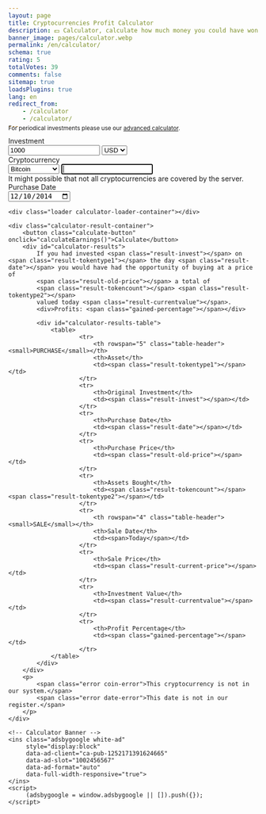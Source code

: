 ```yaml
---
layout: page
title: Cryptocurrencies Profit Calculator
description: 💵 Calculator, calculate how much money you could have won investing in Bitcoin and other cryptocurrencies. 💹 Profits.
banner_image: pages/calculator.webp
permalink: /en/calculator/
schema: true
rating: 5
totalVotes: 39
comments: false
sitemap: true
loadsPlugins: true
lang: en
redirect_from:
    - /calculator
    - /calculator/
---
```


<div style="margin-bottom: 10px">
    <div style="margin-top:-25px">
        <small>For periodical investments please use our <a href="/investment">advanced calculator</a>.</small>
    </div>
</div>
<div class="calculator-block">
    <div class="calculator-form-row">
        <div class="calculator-col-start">
            <label>Investment</label>
        </div>
        <div class="calculator-col-end">
            <input id="invest-quantity" type="number" value="1000">
            <select id="invest-fiat">
                <option>USD</option>
                <option>EUR</option>
            </select>
        </div>
    </div>
    <div class="calculator-form-row">
        <div class="calculator-col-start">
            <label>Cryptocurrency</label>
        </div>
        <div class="calculator-col-end">
			<select id="invest-currency" onchange="updateInputMinDate()">
				<option value="BTC"  min="2010-07-18">Bitcoin</option>
				<option value="ETH"  min="2015-08-08">Ethereum</option>
				<option value="LTC"  min="2013-09-15">Litecoin</option>
                <option value="MIOTA"  min="2017-06-14">IOTA</option>
				<option value="XMR"  min="2015-01-27">Monero</option>
				<option value="DASH" min="2014-02-04">Dash</option>
				<option value="XRP"  min="2015-01-30">Ripple</option>
				<option class="editable">Other asset...</option>
			</select>
            <input width="150" class="calculator-othercoins" autofocus />
        </div>
    </div>
    <div class="calculator-othercoins"><span>It might possible that not all cryptocurrencies are covered by the server.</span></div>
    <div class="calculator-form-row">
        <div class="calculator-col-start">
            <label>Purchase Date</label>
        </div>
        <div class="calculator-col-end">
            <input id="invest-date" type="date" value="2014-12-10" min="2010-07-18">
        </div>
    </div>

    <div class="loader calculator-loader-container"></div>
    
    <div class="calculator-result-container">
        <button class="calculate-button" onclick="calculateEarnings()">Calculate</button>
        <div id="calculator-results">
            If you had invested <span class="result-invest"></span> on <span class="result-tokentype1"></span> the day <span class="result-date"></span> you would have had the opportunity of buying at a price of 
            <span class="result-old-price"></span> a total of
            <span class="result-tokencount"></span> <span class="result-tokentype2"></span>
            valued today <span class="result-currentvalue"></span>.
            <div>Profits: <span class="gained-percentage"></span></div>

            <div id="calculator-results-table">
                <table>
                        <tr>
                            <th rowspan="5" class="table-header"><small>PURCHASE</small></th>
                            <th>Asset</th>
                            <td><span class="result-tokentype1"></span></td>
                        </tr>
                        <tr>
                            <th>Original Investment</th>
                            <td><span class="result-invest"></span></td>
                        </tr>
                        <tr>
                            <th>Purchase Date</th>
                            <td><span class="result-date"></span></td>
                        </tr>
                        <tr>
                            <th>Purchase Price</th>
                            <td><span class="result-old-price"></span></td>
                        </tr>
                        <tr>
                            <th>Assets Bought</th>
                            <td><span class="result-tokencount"></span> <span class="result-tokentype2"></span></td>
                        </tr>
                        <tr>
                            <th rowspan="4" class="table-header"><small>SALE</small></th>
                            <th>Sale Date</th>
                            <td><span>Today</span></td>
                        </tr>
                        <tr>
                            <th>Sale Price</th>
                            <td><span class="result-current-price"></span></td>
                        </tr>
                        <tr>
                            <th>Investment Value</th>
                            <td><span class="result-currentvalue"></span></td>
                        </tr>
                        <tr>
                            <th>Profit Percentage</th>
                            <td><span class="gained-percentage"></span></td>
                        </tr>
                </table>
            </div>
        </div>
        <p>
            <span class="error coin-error">This cryptocurrency is not in our system.</span>
            <span class="error date-error">This date is not in our register.</span>
        </p>
    </div>

    <!-- Calculator Banner -->
    <ins class="adsbygoogle white-ad"
         style="display:block"
         data-ad-client="ca-pub-1252171391624665"
         data-ad-slot="1002456567"
         data-ad-format="auto"
         data-full-width-responsive="true">
    </ins>
    <script>
         (adsbygoogle = window.adsbygoogle || []).push({});
    </script>
    
</div>

<script defer src="{{ site.baseurl }}/js/plugins.js?{{site.time | date: '%s%N'}}"></script>
<script defer src="{{ site.baseurl }}/js/calculator-common.js?{{site.time | date: '%s%N'}}"></script>
<script defer src="{{ site.baseurl }}/js/calculator.js?{{site.time | date: '%s%N'}}"></script>
